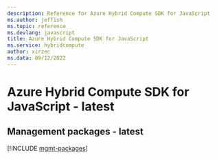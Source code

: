 ```yaml
---
description: Reference for Azure Hybrid Compute SDK for JavaScript
ms.author: jeffish
ms.topic: reference
ms.devlang: javascript
title: Azure Hybrid Compute SDK for JavaScript
ms.service: hybridcompute
author: xirzec
ms.data: 09/12/2022
---
```

# Azure Hybrid Compute SDK for JavaScript - latest

## Management packages - latest
[!INCLUDE [mgmt-packages](hybrid-compute-mgmt-index.md)]